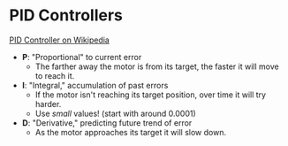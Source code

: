# PID Controllers

[PID Controller on Wikipedia](https://en.wikipedia.org/wiki/PID_controller)

- **P**: "Proportional" to current error
    - The farther away the motor is from its target, the faster it will move to reach it.
- **I**: "Integral," accumulation of past errors
    - If the motor isn't reaching its target position, over time it will try harder.
    - Use *small* values! (start with around 0.0001)
- **D**: "Derivative," predicting future trend of error
    - As the motor approaches its target it will slow down.
